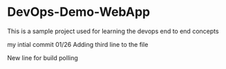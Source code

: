 # DevOps-Demo-WebApp
This is a sample project used for learning the devops end to end concepts

my intial commit 01/26
Adding third line to the file

New line for build polling
